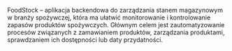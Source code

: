 FoodStock – aplikacja backendowa do zarządzania stanem magazynowym w branży spożywczej, która ma ułatwić monitorowanie i kontrolowanie zapasów produktów spożywczych. Głównym celem jest zautomatyzowanie procesów związanych z zamawianiem produktów, zarządzania produktami, sprawdzaniem ich dostępności lub daty przydatności.
